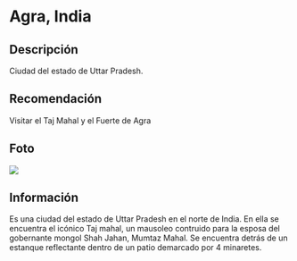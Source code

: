 # Agra, India

## Descripción
Ciudad del estado de Uttar Pradesh.

## Recomendación
Visitar el Taj Mahal y el Fuerte de Agra

## Foto
![](https://www.andbeyond.com/wp-content/uploads/sites/5/iStock_000042338022_XXXLarge.jpg)

## Información
Es una ciudad del estado de Uttar Pradesh en el norte de India. En ella se encuentra el icónico Taj mahal, un mausoleo contruido para la esposa del gobernante mongol Shah Jahan, Mumtaz Mahal. Se encuentra detrás de un estanque reflectante dentro de un patio demarcado por 4 minaretes.

